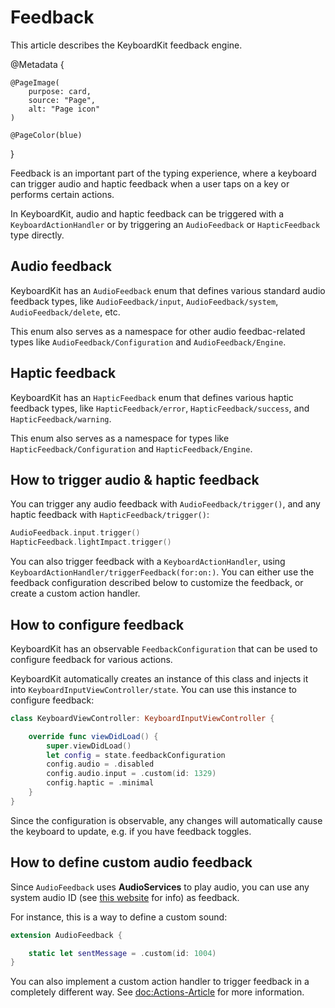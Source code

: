 # Feedback

This article describes the KeyboardKit feedback engine.

@Metadata {
    
    @PageImage(
        purpose: card,
        source: "Page",
        alt: "Page icon"
    )
    
    @PageColor(blue)
}

Feedback is an important part of the typing experience, where a keyboard can trigger audio and haptic feedback when a user taps on a key or performs certain actions.

In KeyboardKit, audio and haptic feedback can be triggered with a ``KeyboardActionHandler`` or by triggering an ``AudioFeedback`` or ``HapticFeedback`` type directly.



## Audio feedback

KeyboardKit has an ``AudioFeedback`` enum that defines various standard audio feedback types, like ``AudioFeedback/input``, ``AudioFeedback/system``, ``AudioFeedback/delete``, etc.

This enum also serves as a namespace for other audio feedbac-related types like ``AudioFeedback/Configuration`` and ``AudioFeedback/Engine``.



## Haptic feedback

KeyboardKit has an ``HapticFeedback`` enum that defines various haptic feedback types, like ``HapticFeedback/error``, ``HapticFeedback/success``, and ``HapticFeedback/warning``. 

This enum also serves as a namespace for types like ``HapticFeedback/Configuration`` and ``HapticFeedback/Engine``.



## How to trigger audio & haptic feedback

You can trigger any audio feedback with ``AudioFeedback/trigger()``, and any haptic feedback with ``HapticFeedback/trigger()``:

```swift
AudioFeedback.input.trigger()
HapticFeedback.lightImpact.trigger()
```

You can also trigger feedback with a ``KeyboardActionHandler``, using ``KeyboardActionHandler/triggerFeedback(for:on:)``. You can either use the feedback configuration described below to customize the feedback, or create a custom action handler. 



## How to configure feedback

KeyboardKit has an observable ``FeedbackConfiguration`` that can be used to configure feedback for various actions. 

KeyboardKit automatically creates an instance of this class and injects it into ``KeyboardInputViewController/state``. You can use this instance to configure feedback:

```swift
class KeyboardViewController: KeyboardInputViewController {

    override func viewDidLoad() {
        super.viewDidLoad()
        let config = state.feedbackConfiguration 
        config.audio = .disabled
        config.audio.input = .custom(id: 1329)
        config.haptic = .minimal
    }
}
```

Since the configuration is observable, any changes will automatically cause the keyboard to update, e.g. if you have feedback toggles.



## How to define custom audio feedback

Since ``AudioFeedback`` uses **AudioServices** to play audio, you can use any system audio ID (see [this website](https://iphonedev.wiki/index.php/AudioServices) for info) as feedback. 

For instance, this is a way to define a custom sound:

```swift
extension AudioFeedback {

    static let sentMessage = .custom(id: 1004)
}
```

You can also implement a custom action handler to trigger feedback in a completely different way. See <doc:Actions-Article> for more information.
